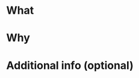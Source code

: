<!--
SPDX-FileCopyrightText: 2022 Shinoda Eiji, <syuilotan@yahoo.co.jp>, et al.

SPDX-License-Identifier: AGPL-3.0-only
-->

<!-- ℹ お読みください / README
PRありがとうございます！ PRを作成する前に、コントリビューションガイドをご確認ください:
Thank you for your PR! Before creating a PR, please check the contribution guide:
https://github.com/misskey-dev/misskey/blob/develop/CONTRIBUTING.md
-->

# What
<!-- このPRで何をしたのか？ どう変わるのか？ -->
<!-- What did you do with this PR? How will it change things? -->

# Why
<!-- なぜそうするのか？ どういう意図なのか？ 何が困っているのか？ -->
<!-- Why do you do it? What are your intentions? What is the problem? -->

# Additional info (optional)
<!-- テスト観点など -->
<!-- Test perspective, etc -->
